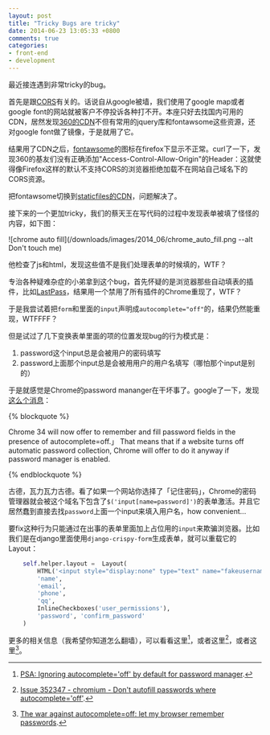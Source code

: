 ```yaml
---
layout: post
title: "Tricky Bugs are tricky"
date: 2014-06-23 13:05:33 +0800
comments: true
categories:
- front-end
- development
---
```


最近接连遇到非常tricky的bug。

首先是跟[CORS](https://developer.mozilla.org/en-US/docs/Web/HTTP/Access_control_CORS)有关的。话说自从google被墙，我们使用了google map或者google font的网站就被客户不停投诉各种打不开。本座只好去找国内可用的CDN，居然发现[360的CDN](http://libs.useso.com/)不但有常用的jquery库和fontawsome这些资源，还对google font做了镜像，于是就用了它。

结果用了CDN之后，[fontawsome](fortawesome.github.io/)的图标在firefox下显示不正常。curl了一下，发现360的基友们没有正确添加"Access-Control-Allow-Origin"的Header：这就使得像Firefox这样的默认不支持CORS的浏览器拒绝加载不在网站自己域名下的CORS资源。

把fontawsome切换到[staticfiles的CDN](http://www.staticfile.org/)，问题解决了。

接下来的一个更加tricky，我们的蔡天王在写代码的过程中发现表单被填了怪怪的内容，如下图：

![chrome auto fill](/downloads/images/2014_06/chrome_auto_fill.png --alt Don't touch me)

他检查了js和html，发现这些值不是我们处理表单的时候填的，WTF？

专治各种疑难杂症的小弟拿到这个bug，首先怀疑的是浏览器那些自动填表的插件，比如[LastPass](https://lastpass.com/)，结果用一个禁用了所有插件的Chrome重现了，WTF？

于是我尝试着把`form`和里面的`input`声明成`autocomplete="off"`的，结果仍然能重现，WTFFFF？

但是试过了几下变换表单里面的项的位置发现bug的行为模式是：

1. password这个input总是会被用户的密码填写
2. password上面那个input总是会被用用户的用户名填写（哪怕那个input是别的）

于是就感觉是Chrome的password mananger在干坏事了。google了一下，发现[这么个消息](http://www.theregister.co.uk/2014/04/09/chrome_makes_new_password_grab_in_version_34/)：


{% blockquote %}

Chrome 34 will now offer to remember and fill password fields in the presence of autocomplete=off.」 That means that if a website turns off automatic password collection, Chrome will offer to do it anyway if password manager is enabled.

{% endblockquote %}

古德，瓦力瓦力古德。看了如果一个网站你选择了「记住密码」，Chrome的密码管理器就会被这个域名下包含了`$('input[name=password]')`的表单激活。并且它居然蠢到直接去找`password`上面一个input来填入用户名，how convenient...

要fix这种行为只能通过在出事的表单里面加上占位用的`input`来欺骗浏览器。比如我们是在django里面使用`django-crispy-form`生成表单，就可以重载它的Layout：

```python
    self.helper.layout =  Layout(
        HTML('<input style="display:none" type="text" name="fakeusernameremembered"/><input style="display:none" type="password" name="fakepasswordremembered"/>'),
        'name',
        'email',
        'phone',
        'qq',
        InlineCheckboxes('user_permissions'),
        'password', 'confirm_password'
    )
```

更多的相关信息（我希望你知道怎么翻墙），可以看看这里[^1]，或者这里[^2]，或者这里[^3]。

[^1]: [PSA: Ignoring autocomplete='off' by default for password manager](https://groups.google.com/a/chromium.org/forum/#!msg/security-dev/wYGThW5WRrE/qiWrKwJ79S4J).
[^2]: [Issue 352347 - chromium - Don't autofill passwords where autocomplete='off'](https://groups.google.com/a/chromium.org/forum/#!topic/chromium-dev/zhhj7hCip5c).
[^3]: [The war against autocomplete=off: let my browser remember passwords](https://blog.0xbadc0de.be/archives/124).


